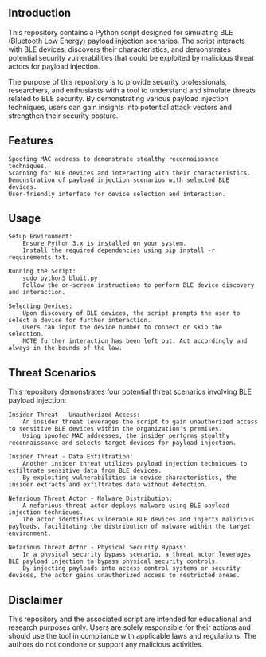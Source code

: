 ## Introduction

This repository contains a Python script designed for simulating BLE (Bluetooth Low Energy) payload injection scenarios. The script interacts with BLE devices, discovers their characteristics, and demonstrates potential security vulnerabilities that could be exploited by malicious threat actors for payload injection.

The purpose of this repository is to provide security professionals, researchers, and enthusiasts with a tool to understand and simulate threats related to BLE security. By demonstrating various payload injection techniques, users can gain insights into potential attack vectors and strengthen their security posture.

## Features

    Spoofing MAC address to demonstrate stealthy reconnaissance techniques.
    Scanning for BLE devices and interacting with their characteristics.
    Demonstration of payload injection scenarios with selected BLE devices.
    User-friendly interface for device selection and interaction.

## Usage

    Setup Environment:
        Ensure Python 3.x is installed on your system.
        Install the required dependencies using pip install -r requirements.txt.

    Running the Script: 
        sudo python3 bluit.py
        Follow the on-screen instructions to perform BLE device discovery and interaction.

    Selecting Devices:
        Upon discovery of BLE devices, the script prompts the user to select a device for further interaction.
        Users can input the device number to connect or skip the selection.
        NOTE further interaction has been left out. Act accordingly and always in the bounds of the law.


## Threat Scenarios

This repository demonstrates four potential threat scenarios involving BLE payload injection:

    Insider Threat - Unauthorized Access:
        An insider threat leverages the script to gain unauthorized access to sensitive BLE devices within the organization's premises.
        Using spoofed MAC addresses, the insider performs stealthy reconnaissance and selects target devices for payload injection.

    Insider Threat - Data Exfiltration:
        Another insider threat utilizes payload injection techniques to exfiltrate sensitive data from BLE devices.
        By exploiting vulnerabilities in device characteristics, the insider extracts and exfiltrates data without detection.

    Nefarious Threat Actor - Malware Distribution:
        A nefarious threat actor deploys malware using BLE payload injection techniques.
        The actor identifies vulnerable BLE devices and injects malicious payloads, facilitating the distribution of malware within the target environment.

    Nefarious Threat Actor - Physical Security Bypass:
        In a physical security bypass scenario, a threat actor leverages BLE payload injection to bypass physical security controls.
        By injecting payloads into access control systems or security devices, the actor gains unauthorized access to restricted areas.

## Disclaimer

This repository and the associated script are intended for educational and research purposes only. Users are solely responsible for their actions and should use the tool in compliance with applicable laws and regulations. The authors do not condone or support any malicious activities.
